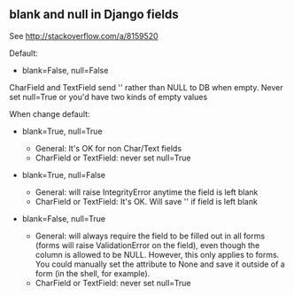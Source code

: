 blank and null in Django fields
-------------------------------

See http://stackoverflow.com/a/8159520

Default: 
* blank=False, null=False

CharField and TextField send '' rather than NULL to DB when empty. Never set null=True or you'd have two kinds of empty values

When change default: 

* blank=True, null=True
  * General: It's OK for non Char/Text fields
  * CharField or TextField: never set null=True 

* blank=True, null=False 
  * General: will raise IntegrityError anytime the field is left blank
  * CharField or TextField: It's OK. Will save '' if field is left blank 

* blank=False, null=True 
  * General: will always require the field to be filled out in all forms (forms will raise ValidationError on the field), even though the column is allowed to be NULL. However, this only applies to forms. You could manually set the attribute to None and save it outside of a form (in the shell, for example).
  * CharField or TextField: never set null=True 
